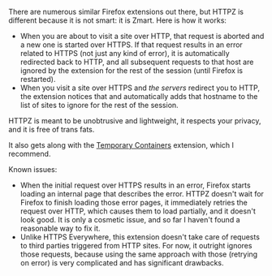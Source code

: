 There are numerous similar Firefox extensions out there, but HTTPZ is different because it is not smart: it is Zmart. Here is how it works:

- When you are about to visit a site over HTTP, that request is aborted and a new one is started over HTTPS. If that request results in an error related to HTTPS (not just any kind of error), it is automatically redirected back to HTTP, and all subsequent requests to that host are ignored by the extension for the rest of the session (until Firefox is restarted).
- When you visit a site over HTTPS and *the servers* redirect you to HTTP, the extension notices that and automatically adds that hostname to the list of sites to ignore for the rest of the session.

HTTPZ is meant to be unobtrusive and lightweight, it respects your privacy, and it is free of trans fats.

It also gets along with the [Temporary Containers][TC] extension, which I recommend.

Known issues:
- When the initial request over HTTPS results in an error, Firefox starts loading an internal page that describes the error. HTTPZ doesn't wait for Firefox to finish loading those error pages, it immediately retries the request over HTTP, which causes them to load partially, and it doesn't look good. It is only a cosmetic issue, and so far I haven't found a reasonable way to fix it.
- Unlike HTTPS Everywhere, this extension doesn't take care of requests to third parties triggered from HTTP sites. For now, it outright ignores those requests, because using the same approach with those (retrying on error) is very complicated and has significant drawbacks.

[TC]: https://addons.mozilla.org/firefox/addon/temporary-containers/
